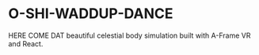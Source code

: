 # O-SHI-WADDUP-DANCE

HERE COME DAT beautiful celestial body simulation built with A-Frame VR and React.
